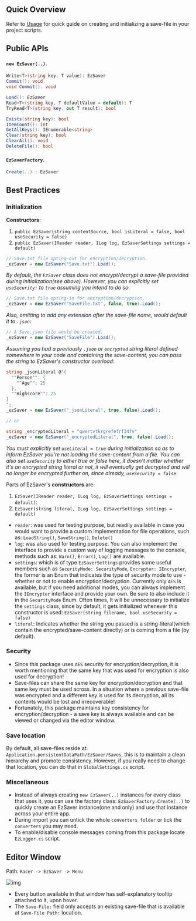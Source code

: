 
## Quick Overview
Refer to [Usage](https://github.com/ebukaracer/EzUnityUtils/tree/pkg-EzSaver#usage) for quick guide on creating and initializing a save-file in your project scripts.

## Public APIs

#### `new EzSaver(..)`.

``` csharp
Write<T>(string key, T value): EzSaver
Commit(): void
void Commit(): void

Load(): EzSaver
Read<T>(string key, T defaultValue = default): T
TryRead<T>(string key, out T result): bool

Exists(string key): bool
ItemCount(): int
GetAllKeys(): IEnumerable<string>
Clear(string key): bool
ClearAll(): void
DeleteFile(): bool
```

#### `EzSaverFactory`.
``` csharp
Create(..) : EzSaver
```

## Best Practices
### Initialization
**Constructors**:
1. `public EzSaver(string contentSource, bool isLiteral = false, bool useSecurity = false)`
2. `public EzSaver(IReader reader, ILog log, EzSaverSettings settings = default)`

``` csharp
// Save.txt file opting-out for encryption/decryption.
_ezSaver = new EzSaver("Save.txt").Load();
```
*By default, the `EzSaver` class does not encrypt/decrypt a save-file provided during initialization(see above). However, you can explicitly set `useSecurity:` to `true` assuming you intend to do so*:
``` csharp
// Save.txt file opting-in for encryption/decryption.
_ezSaver = new EzSaver("SaveFile.txt", false, true).Load();
```

*Also, omitting to add any extension after the save-file name, would default it to `.json`*:
``` csharp
// A Save.json file would be created.
_ezSaver = new EzSaver("SaveFile").Load();
```

*Assuming you had a previously `.json` or `encrypted` string literal defined somewhere in your code and containing the save-content, you can pass the string to EzSaver's constructor overload*: 
``` csharp
string _jsonLiteral @"{
  ""Person"": {
    ""Age"": 25
  },
  ""Highscore"": 25
}   
";
_ezSaver = new EzSaver("_jsonLiteral", true, false).Load();

// or

string _encryptedLiteral = "qwertvtkrgrefefrf34fv"
_ezSaver = new EzSaver("_encryptedLiteral", true, false).Load();
```
*You must explicitly set `useLiteral = true` during initialization so as to inform EzSaver you're not loading the save-content from a file. You can also set `useSecurity` to either true or false here, it doesn't matter whether it's an encrypted string literal or not, it will eventually get decrypted and will no longer be encrypted further on, since already, `useSecurity = false`*.   

Parts of EzSaver's **constructors** are:
1. `EzSaver(IReader reader, ILog log, EzSaverSettings settings = default)`:
2. `EzSaver(string literal, ILog log, EzSaverSettings settings = default)`

- `reader`: was used for testing purpose, but readily available in case you would want to provide a custom implementation for file operations, such as: `LoadString()`, `SaveString()`, `Delete()`  
- `log`: was also used for testing purpose. You can also implement the interface to provide a custom way of logging messages to the console, methods such as: `Warn()`, `Error()`, `Log()` are available. 
- `settings`: which is of type `EzSaverSettings` provides some useful members such as `SecurityMode: SecurityMode`, `Encrypter: IEncrypter`, the former is an Enum that indicates  the type of security mode to use - whether or not to enable encryption/decryption. Currently only `AES` is available, but if you need additional modes, you can always implement the `IEncrypter` interface and provide your own. Be sure to also include it in the `SecurityMode` Enum. Often times, It will be unnecessary to initialize the `settings` class, since by default, it gets initialized whenever this constructor is used: `EzSaver(string filename, bool useSecurity = false)`
- `literal`: Indicates whether the string you passed is a string-literal(which contain the encrypted/save-content directly) or is coming from a file (by default).

### Security
- Since this package uses `AES` security for encryption/decryption, it is worth mentioning that the same key that was used for encryption is also used for decryption!
- Save-files can share the same key for encryption/decryption and that same key must be used across. In a situation where a previous save-file was encrypted and a different key is used for its decryption, all its contents would be lost and irrecoverable!
- Fortunately, this package maintains key consistency for encryption/decryption - a save key is always available and can be viewed or changed via the editor window.

### Save location
By default, all save-files reside at: `Application.persistentDataPath/EzSaver/Saves`, this is to maintain a clean hierarchy and promote consistency. However, if you really need to change that location, you can do that in `GlobalSettings.cs` script.

### Miscellaneous
- Instead of always creating `new EzSaver(..)`  instances for every class that uses it, you can use the factory class: `EzSaverFactory.Create(..)`  to quickly create an EzSaver instance(one and only) and use that instance across your entire app. 
- During import you can untick the whole `converters folder` or tick the `converters` you may need.
- To enable/disable console messages coming from this package locate `EzLogger.cs` script.

## Editor Window
Path: `Racer -> EzSaver -> Menu`

![img](https://github.com/ebukaracer/ebukaracer/blob/ebukaracer-resources/EzSaver-Images/EzSaverEditorWin.png)

- Every button available in that window has self-explanatory tooltip attached to it, upon hover.
- The `Save-File:` field only accepts an existing save-file that is available at `Save-File Path:` location.